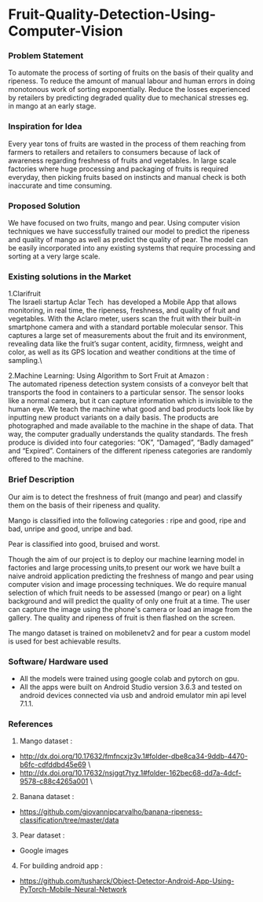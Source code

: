 # Fruit-Quality-Detection-Using-Computer-Vision

### Problem Statement
To automate the process of sorting of fruits on the basis of their quality and ripeness. To reduce the amount of manual labour and human errors in doing monotonous work of sorting exponentially. Reduce the losses experienced by retailers by predicting degraded quality due to mechanical stresses eg. in mango at an early stage.

### Inspiration for Idea
Every year tons of fruits are wasted in the process of them reaching from farmers to retailers and retailers to consumers because of lack of awareness regarding freshness of fruits and vegetables. In large scale factories where huge processing and packaging of fruits is required everyday, then picking fruits based on instincts and manual check is both inaccurate and time consuming. 

### Proposed Solution
We have focused on two fruits, mango and pear.
Using computer vision techniques we have successfully trained our model to predict the ripeness and quality of mango as well as predict the quality of pear. The model can be easily incorporated into any existing systems that require processing and sorting at a very large scale.

### Existing solutions in the Market 

1.Clarifruit \
The Israeli startup Aclar Tech   has developed a Mobile App that allows monitoring, in real time, the ripeness, freshness, and quality of fruit and vegetables. With the Aclaro meter, users scan the fruit with their built-in smartphone camera and with a standard portable molecular sensor. This captures a large set of measurements about the fruit and its environment, revealing data like the fruit’s sugar content, acidity, firmness, weight and color, as well as its GPS location and weather conditions at the time of sampling.\

2.Machine Learning: Using Algorithm to Sort Fruit at Amazon : \
The automated ripeness detection system consists of a conveyor belt that transports the food in containers to a particular sensor. The sensor looks like a normal camera, but it can capture information which is invisible to the human eye. We teach the machine what good and bad products look like by inputting new product variants on a daily basis. The products are photographed and made available to the machine in the shape of data. That way, the computer gradually understands the quality standards.
The fresh produce is divided into four categories: “OK”, “Damaged”, “Badly damaged” and “Expired”. Containers of the different ripeness categories are randomly offered to the machine.


### Brief Description
Our aim is to detect the freshness of fruit (mango and pear) and classify them on the basis of their ripeness and quality. 

Mango is classified into the following categories : ripe and good, ripe and bad, unripe and good, unripe and bad. 

Pear is classified into good, bruised and worst.

Though the aim of our project is to deploy our machine learning model in factories and large processing units,to present our work we have built a naive android application predicting the freshness of mango and pear using computer vision and image processing techniques. 
We do require manual selection of which fruit needs to be assessed (mango or pear) on a light background and will predict the quality of only one fruit at a time. The user can capture the image using the phone's camera or load an image from the gallery. The quality and ripeness of fruit is then flashed on the screen.

The mango dataset is trained on mobilenetv2 and for pear a custom model is used for best achievable results.


### Software/ Hardware used
* All the models were trained using  google colab and pytorch on gpu.
* All the apps were built on Android Studio version 3.6.3 and tested on android devices connected via usb and android emulator min api level 7.1.1.


### References
1. Mango dataset :
  * http://dx.doi.org/10.17632/fmfncxjz3v.1#folder-dbe8ca34-9ddb-4470-b6fc-cdfddbd45e69 \
  * http://dx.doi.org/10.17632/nsjggt7tyz.1#folder-162bec68-dd7a-4dcf-9578-c88c4265a001 \
2. Banana dataset :
  * https://github.com/giovannipcarvalho/banana-ripeness-classification/tree/master/data
3. Pear dataset :
  * Google images

4. For building android app :
  * https://github.com/tusharck/Object-Detector-Android-App-Using-PyTorch-Mobile-Neural-Network

